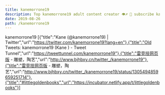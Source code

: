 ```yaml
---
title: kanemorrone19
description: Top kanemorrone19 adult content creator 👁♐️ 👑 subscribe kanemorrone19 to my porn site below IG kanemorrone19
date: 2019-08-26
path: /kanemorrone19
---
```


kanemorrone19
[{"title":"Kane (@kanemorrone19) | Twitter","url":"https://twitter.com/kanemorrone19?lang=en"},{"title":"Old Tweets: kanemorrone19 (Kane ) - Tweet Tunnel","url":"https://tweettunnel.com/kanemorrone19"},{"title":"雷竞技网页版 - 雕塑，陶艺","url":"http://www.bjhbxy.cn/twitter_/kanemorrone19"},{"title":"雷竞技网页版 - 雕塑，陶艺","url":"http://www.bjhbxy.cn/twitter_/kanemorrone19/status/1305494859659251714"},{"title":"#littlegoldenbooks","url":"https://incubator.netlify.app/t/littlegoldenbooks"}]

